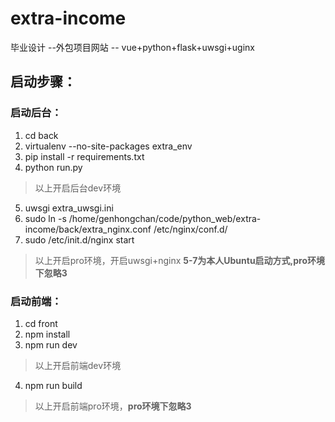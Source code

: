 # extra-income
毕业设计 --外包项目网站 -- vue+python+flask+uwsgi+uginx




## 启动步骤：
### 启动后台：
1. cd back 
2. virtualenv --no-site-packages extra_env
3. pip install -r requirements.txt 
4. python run.py
> 以上开启后台dev环境
5. uwsgi extra_uwsgi.ini
6. sudo ln -s /home/genhongchan/code/python_web/extra-income/back/extra_nginx.conf  /etc/nginx/conf.d/
7. sudo /etc/init.d/nginx start

> 以上开启pro环境，开启uwsgi+nginx **5-7为本人Ubuntu启动方式,pro环境下忽略3**


### 启动前端：
1. cd front
2. npm install
3. npm run dev
> 以上开启前端dev环境
4. npm run build

> 以上开启前端pro环境，**pro环境下忽略3**

